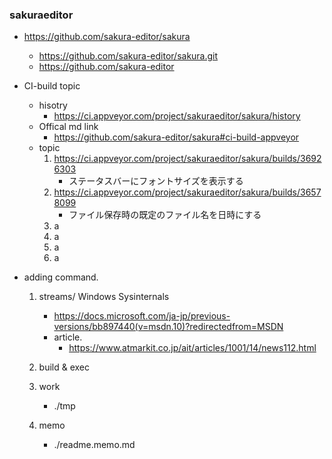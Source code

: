 ### sakuraeditor
- https://github.com/sakura-editor/sakura
    - https://github.com/sakura-editor/sakura.git
    - https://github.com/sakura-editor 

- CI-build topic
    - hisotry
        - https://ci.appveyor.com/project/sakuraeditor/sakura/history
    - Offical md link
        - https://github.com/sakura-editor/sakura#ci-build-appveyor
    - topic
        1. https://ci.appveyor.com/project/sakuraeditor/sakura/builds/36926303
           - ステータスバーにフォントサイズを表示する
        1. https://ci.appveyor.com/project/sakuraeditor/sakura/builds/36578099
           - ファイル保存時の既定のファイル名を日時にする
        1. a
        1. a
        1. a
        1. a

- adding command.
    1. streams/ Windows Sysinternals
        - https://docs.microsoft.com/ja-jp/previous-versions/bb897440(v=msdn.10)?redirectedfrom=MSDN
        - article.
            - https://www.atmarkit.co.jp/ait/articles/1001/14/news112.html
    1. build & exec
    
    1. work
        - ./tmp
    1. memo
        - ./readme.memo.md
